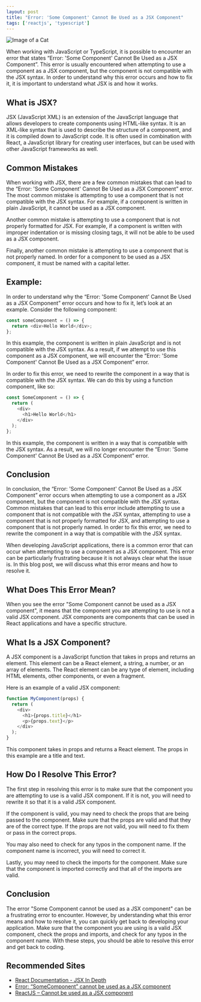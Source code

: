 ```yaml
---
layout: post
title: "Error: 'Some Component' Cannot Be Used as a JSX Component"
tags: ['reactjs', 'typescript']
---
```


![Image of a Cat](http://source.unsplash.com/1600x900/?cat)

When working with JavaScript or TypeScript, it is possible to encounter an error that states “Error: 'Some Component' Cannot Be Used as a JSX Component”. This error is usually encountered when attempting to use a component as a JSX component, but the component is not compatible with the JSX syntax. In order to understand why this error occurs and how to fix it, it is important to understand what JSX is and how it works.

## What is JSX?

JSX (JavaScript XML) is an extension of the JavaScript language that allows developers to create components using HTML-like syntax. It is an XML-like syntax that is used to describe the structure of a component, and it is compiled down to JavaScript code. It is often used in combination with React, a JavaScript library for creating user interfaces, but can be used with other JavaScript frameworks as well.

## Common Mistakes

When working with JSX, there are a few common mistakes that can lead to the “Error: 'Some Component' Cannot Be Used as a JSX Component” error. The most common mistake is attempting to use a component that is not compatible with the JSX syntax. For example, if a component is written in plain JavaScript, it cannot be used as a JSX component.

Another common mistake is attempting to use a component that is not properly formatted for JSX. For example, if a component is written with improper indentation or is missing closing tags, it will not be able to be used as a JSX component.

Finally, another common mistake is attempting to use a component that is not properly named. In order for a component to be used as a JSX component, it must be named with a capital letter.

## Example:

In order to understand why the “Error: 'Some Component' Cannot Be Used as a JSX Component” error occurs and how to fix it, let’s look at an example. Consider the following component:

```js
const someComponent = () => {
  return <div>Hello World</div>;
};
```

In this example, the component is written in plain JavaScript and is not compatible with the JSX syntax. As a result, if we attempt to use this component as a JSX component, we will encounter the “Error: 'Some Component' Cannot Be Used as a JSX Component” error.

In order to fix this error, we need to rewrite the component in a way that is compatible with the JSX syntax. We can do this by using a function component, like so:

```js
const SomeComponent = () => {
  return (
    <div>
      <h1>Hello World</h1>
    </div>
  );
};
```

In this example, the component is written in a way that is compatible with the JSX syntax. As a result, we will no longer encounter the “Error: 'Some Component' Cannot Be Used as a JSX Component” error.

## Conclusion

In conclusion, the “Error: 'Some Component' Cannot Be Used as a JSX Component” error occurs when attempting to use a component as a JSX component, but the component is not compatible with the JSX syntax. Common mistakes that can lead to this error include attempting to use a component that is not compatible with the JSX syntax, attempting to use a component that is not properly formatted for JSX, and attempting to use a component that is not properly named. In order to fix this error, we need to rewrite the component in a way that is compatible with the JSX syntax.

When developing JavaScript applications, there is a common error that can occur when attempting to use a component as a JSX component. This error can be particularly frustrating because it is not always clear what the issue is. In this blog post, we will discuss what this error means and how to resolve it.

## What Does This Error Mean?

When you see the error "Some Component cannot be used as a JSX component", it means that the component you are attempting to use is not a valid JSX component. JSX components are components that can be used in React applications and have a specific structure.

## What Is a JSX Component?

A JSX component is a JavaScript function that takes in props and returns an element. This element can be a React element, a string, a number, or an array of elements. The React element can be any type of element, including HTML elements, other components, or even a fragment.

Here is an example of a valid JSX component:

```js
function MyComponent(props) {
  return (
    <div>
      <h1>{props.title}</h1>
      <p>{props.text}</p>
    </div>
  );
}
```

This component takes in props and returns a React element. The props in this example are a title and text.

## How Do I Resolve This Error?

The first step in resolving this error is to make sure that the component you are attempting to use is a valid JSX component. If it is not, you will need to rewrite it so that it is a valid JSX component.

If the component is valid, you may need to check the props that are being passed to the component. Make sure that the props are valid and that they are of the correct type. If the props are not valid, you will need to fix them or pass in the correct props.

You may also need to check for any typos in the component name. If the component name is incorrect, you will need to correct it.

Lastly, you may need to check the imports for the component. Make sure that the component is imported correctly and that all of the imports are valid.

## Conclusion

The error "Some Component cannot be used as a JSX component" can be a frustrating error to encounter. However, by understanding what this error means and how to resolve it, you can quickly get back to developing your application. Make sure that the component you are using is a valid JSX component, check the props and imports, and check for any typos in the component name. With these steps, you should be able to resolve this error and get back to coding.
## Recommended Sites
- [React Documentation - JSX In Depth](https://reactjs.org/docs/jsx-in-depth.html)
- [Error: “SomeComponent” cannot be used as a JSX component](https://stackoverflow.com/questions/53478364/error-somecomponent-cannot-be-used-as-a-jsx-component)
- [ReactJS – Cannot be used as a JSX component](https://www.codementor.io/@danielschmitz/reactjs-cannot-be-used-as-a-jsx-component-9b8pf1d7s)